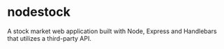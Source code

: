 # nodestock
A stock market web application built with Node, Express and Handlebars that utilizes a third-party API.

